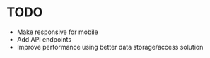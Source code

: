 # TODO

- Make responsive for mobile
- Add API endpoints
- Improve performance using better data storage/access solution
